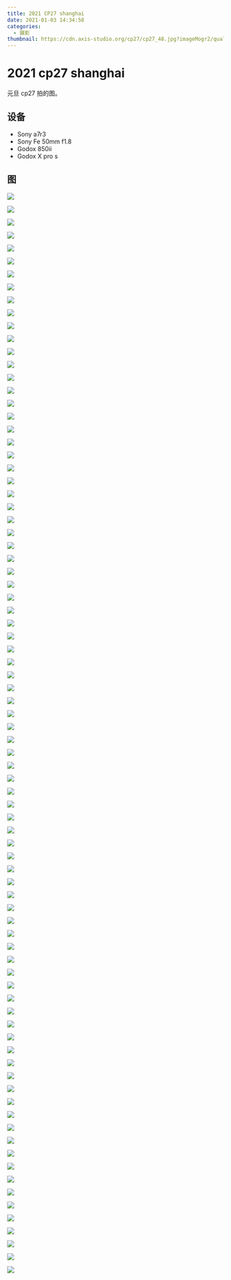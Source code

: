 ```yaml
---
title: 2021 CP27 shanghai
date: 2021-01-03 14:34:58
categories:
  - 摄影
thumbnail: https://cdn.axis-studio.org/cp27/cp27_48.jpg?imageMogr2/quality/50
---
```


# 2021 cp27 shanghai

元旦 cp27 拍的图。

## 设备

- Sony a7r3
- Sony Fe 50mm f1.8
- Godox 850ii
- Godox X pro s

## 图

![](https://cdn.axis-studio.org/cp27/cp27_1.jpg)

![](https://cdn.axis-studio.org/cp27/cp27_2.jpg)

![](https://cdn.axis-studio.org/cp27/cp27_3.jpg)

![](https://cdn.axis-studio.org/cp27/cp27_4.jpg)

![](https://cdn.axis-studio.org/cp27/cp27_5.jpg)

![](https://cdn.axis-studio.org/cp27/cp27_6.jpg)

![](https://cdn.axis-studio.org/cp27/cp27_7.jpg)

![](https://cdn.axis-studio.org/cp27/cp27_8.jpg)

![](https://cdn.axis-studio.org/cp27/cp27_9.jpg)

![](https://cdn.axis-studio.org/cp27/cp27_10.jpg)

![](https://cdn.axis-studio.org/cp27/cp27_11.jpg)

![](https://cdn.axis-studio.org/cp27/cp27_12.jpg)

![](https://cdn.axis-studio.org/cp27/cp27_13.jpg)

![](https://cdn.axis-studio.org/cp27/cp27_14.jpg)

![](https://cdn.axis-studio.org/cp27/cp27_15.jpg)

![](https://cdn.axis-studio.org/cp27/cp27_16.jpg)

![](https://cdn.axis-studio.org/cp27/cp27_17.jpg)

![](https://cdn.axis-studio.org/cp27/cp27_18.jpg)

![](https://cdn.axis-studio.org/cp27/cp27_19.jpg)

![](https://cdn.axis-studio.org/cp27/cp27_20.jpg)

![](https://cdn.axis-studio.org/cp27/cp27_21.jpg)

![](https://cdn.axis-studio.org/cp27/cp27_22.jpg)

![](https://cdn.axis-studio.org/cp27/cp27_23.jpg)

![](https://cdn.axis-studio.org/cp27/cp27_24.jpg)

![](https://cdn.axis-studio.org/cp27/cp27_25.jpg)

![](https://cdn.axis-studio.org/cp27/cp27_26.jpg)

![](https://cdn.axis-studio.org/cp27/cp27_27.jpg)

![](https://cdn.axis-studio.org/cp27/cp27_28.jpg)

![](https://cdn.axis-studio.org/cp27/cp27_29.jpg)

![](https://cdn.axis-studio.org/cp27/cp27_30.jpg)

![](https://cdn.axis-studio.org/cp27/cp27_31.jpg)

![](https://cdn.axis-studio.org/cp27/cp27_32.jpg)

![](https://cdn.axis-studio.org/cp27/cp27_33.jpg)

![](https://cdn.axis-studio.org/cp27/cp27_34.jpg)

![](https://cdn.axis-studio.org/cp27/cp27_35.jpg)

![](https://cdn.axis-studio.org/cp27/cp27_36.jpg)

![](https://cdn.axis-studio.org/cp27/cp27_37.jpg)

![](https://cdn.axis-studio.org/cp27/cp27_38.jpg)

![](https://cdn.axis-studio.org/cp27/cp27_39.jpg)

![](https://cdn.axis-studio.org/cp27/cp27_40.jpg)

![](https://cdn.axis-studio.org/cp27/cp27_41.jpg)

![](https://cdn.axis-studio.org/cp27/cp27_42.jpg)

![](https://cdn.axis-studio.org/cp27/cp27_43.jpg)

![](https://cdn.axis-studio.org/cp27/cp27_44.jpg)

![](https://cdn.axis-studio.org/cp27/cp27_45.jpg)

![](https://cdn.axis-studio.org/cp27/cp27_46.jpg)

![](https://cdn.axis-studio.org/cp27/cp27_47.jpg)

![](https://cdn.axis-studio.org/cp27/cp27_48.jpg)

![](https://cdn.axis-studio.org/cp27/cp27_49.jpg)

![](https://cdn.axis-studio.org/cp27/cp27_50.jpg)

![](https://cdn.axis-studio.org/cp27/cp27_51.jpg)

![](https://cdn.axis-studio.org/cp27/cp27_52.jpg)

![](https://cdn.axis-studio.org/cp27/cp27_53.jpg)

![](https://cdn.axis-studio.org/cp27/cp27_54.jpg)

![](https://cdn.axis-studio.org/cp27/cp27_55.jpg)

![](https://cdn.axis-studio.org/cp27/cp27_56.jpg)

![](https://cdn.axis-studio.org/cp27/cp27_57.jpg)

![](https://cdn.axis-studio.org/cp27/cp27_58.jpg)

![](https://cdn.axis-studio.org/cp27/cp27_59.jpg)

![](https://cdn.axis-studio.org/cp27/cp27_60.jpg)

![](https://cdn.axis-studio.org/cp27/cp27_61.jpg)

![](https://cdn.axis-studio.org/cp27/cp27_62.jpg)

![](https://cdn.axis-studio.org/cp27/cp27_63.jpg)

![](https://cdn.axis-studio.org/cp27/cp27_64.jpg)

![](https://cdn.axis-studio.org/cp27/cp27_65.jpg)

![](https://cdn.axis-studio.org/cp27/cp27_66.jpg)

![](https://cdn.axis-studio.org/cp27/cp27_67.jpg)

![](https://cdn.axis-studio.org/cp27/cp27_68.jpg)

![](https://cdn.axis-studio.org/cp27/cp27_69.jpg)

![](https://cdn.axis-studio.org/cp27/cp27_70.jpg)

![](https://cdn.axis-studio.org/cp27/cp27_71.jpg)

![](https://cdn.axis-studio.org/cp27/cp27_72.jpg)

![](https://cdn.axis-studio.org/cp27/cp27_73.jpg)

![](https://cdn.axis-studio.org/cp27/cp27_74.jpg)

![](https://cdn.axis-studio.org/cp27/cp27_75.jpg)

![](https://cdn.axis-studio.org/cp27/cp27_76.jpg)

![](https://cdn.axis-studio.org/cp27/cp27_77.jpg)

![](https://cdn.axis-studio.org/cp27/cp27_78.jpg)

![](https://cdn.axis-studio.org/cp27/cp27_79.jpg)

![](https://cdn.axis-studio.org/cp27/cp27_80.jpg)

![](https://cdn.axis-studio.org/cp27/cp27_81.jpg)

![](https://cdn.axis-studio.org/cp27/cp27_82.jpg)

![](https://cdn.axis-studio.org/cp27/cp27_83.jpg)

![](https://cdn.axis-studio.org/cp27/cp27_84.jpg)